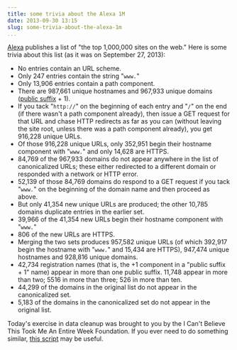 ```yaml
---
title: some trivia about the Alexa 1M
date: 2013-09-30 13:15
slug: some-trivia-about-the-alexa-1m
...
```


[Alexa](https://www.alexa.com/) publishes a list of "the top 1,000,000
sites on the web." Here is some trivia about this list (as it was on
September 27, 2013):

* No entries contain an URL scheme.
* Only 247 entries contain the string "`www.`"
* Only 13,906 entries contain a path component.
* There are 987,661 unique hostnames and 967,933 unique domains
  ([public suffix](https://publicsuffix.org/) + 1).
* If you tack "`http://`" on the beginning of each entry and "`/`"
  on the end (if there wasn't a path component already), then issue a GET
  request for that URL and chase HTTP redirects as far as you can (without
  leaving the site root, unless there was a path component already), you
  get 916,228 unique URLs.
* Of those 916,228 unique URLs, only 352,951 begin their hostname
  component with "`www.`" and only 14,628 are HTTPS.
* 84,769 of the 967,933 domains do not appear anywhere in the list of
  canonicalized URLs; these either redirected to a different domain or
  responded with a network or HTTP error.
* 52,139 of those 84,769 domains do respond to a GET request if you
  tack "`www.`" on the beginning of the domain name and then proceed as
  above.
* But only 41,354 new unique URLs are produced; the other 10,785
  domains duplicate entries in the earlier set.
* 39,966 of the 41,354 new URLs begin their hostname component with
  "`www.`"
* 806 of the new URLs are HTTPS.
* Merging the two sets produces 957,582 unique URLs (of which 392,917
  begin the hostname with "`www.`" and 15,434 are HTTPS), 947,474 unique
  hostnames and 928,816 unique domains.
* 42,734 registration names (that is, the +1 component in a "public
  suffix + 1" name) appear in more than one public suffix. 11,748 appear
  in more than two; 5516 in more than three; 526 in more than ten.
* 44,299 of the domains in the original list do not appear in the
  canonicalized set.
* 5,183 of the domains in the canonicalized set do not appear in the
  original list.

Today's exercise in data cleanup was brought to you by the I Can't
Believe This Took Me An Entire Week Foundation. If you ever need to do
something similar,
[this script](https://research.owlfolio.org/scratchpad/canonurls) may be
useful.
